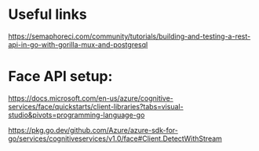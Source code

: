 
# Useful links

https://semaphoreci.com/community/tutorials/building-and-testing-a-rest-api-in-go-with-gorilla-mux-and-postgresql


# Face API setup:
https://docs.microsoft.com/en-us/azure/cognitive-services/face/quickstarts/client-libraries?tabs=visual-studio&pivots=programming-language-go

https://pkg.go.dev/github.com/Azure/azure-sdk-for-go/services/cognitiveservices/v1.0/face#Client.DetectWithStream

